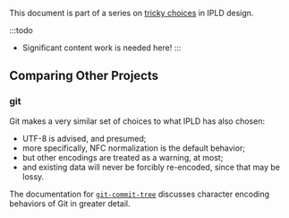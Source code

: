 
This document is part of a series on [tricky choices](..) in IPLD design.

:::todo
- Significant content work is needed here!
:::

Comparing Other Projects
------------------------

### git

Git makes a very similar set of choices to what IPLD has also chosen:

- UTF-8 is advised, and presumed;
- more specifically, NFC normalization is the default behavior;
- but other encodings are treated as a warning, at most;
- and existing data will never be forcibly re-encoded, since that may be lossy.

The documentation for [`git-commit-tree`](https://git-scm.com/docs/git-commit-tree#_discussion)
discusses character encoding behaviors of Git in greater detail.
